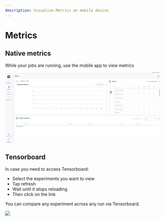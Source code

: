 ```yaml
---
description: Visualize Metrics on mobile device
---
```


# Metrics

## Native metrics

While your jobs are running, use the mobile app to view metrics

![](../../.gitbook/assets/metrics.gif)

## Tensorboard

In case you need to access Tensorboard:

* Select the experiments you want to view
* Tap refresh
* Wait until it stops reloading
* Then click on the link

You can compare any experiment across any run via Tensorboard.

![](../../.gitbook/assets/tensorboard%20%282%29.gif)

